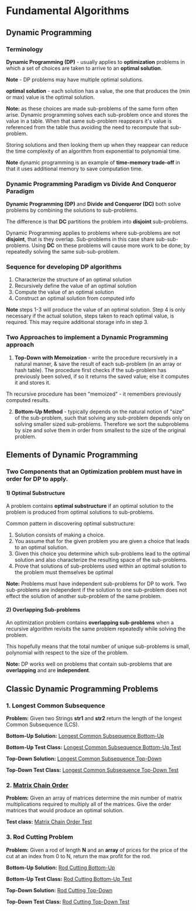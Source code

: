 # Fundamental Algorithms

## Dynamic Programming

### Terminology

**Dynamic Programming (DP)** - usually applies to **optimization** problems in which a set of choices are taken to 
arrive to an **optimal solution**. 

**Note** - DP problems may have multiple optimal solutions.

**optimal solution** - each solution has a value, the one that produces the (min or max) value is the optimal solution.

**Note:** as these choices are made sub-problems of the same form often arise. Dynamic programming solves each sub-problem
once and stores the value in a table. When that same sub-problem reappears it's value is referenced from the table thus
avoiding the need to recompute that sub-problem.

Storing solutions and then looking them up when they reappear can reduce the time complexity of an algorithm from exponential
to polynomial time.

**Note** dynamic programming is an example of **time-memory trade-off** in that it uses additional memory to save computation
time. 

### Dynamic Programming Paradigm vs Divide And Conqueror Paradigm

**Dynamic Programming (DP)** and **Divide and Conqueror (DC)** both solve problems by combining the solutions to sub-problems.

The difference is that **DC** partitions the problem into **disjoint** sub-problems.   

Dynamic Programming applies to problems where sub-problems are not **disjoint**, that is they overlap. Sub-problems
in this case share sub-sub-problems. Using **DC** on these problems will cause more work to be done; by repeatedly 
solving the same sub-sub-problem.

### Sequence for developing DP algorithms

1) Characterize the structure of an optimal solution
2) Recursively define the value of an optimal solution
3) Compute the value of an optimal solution
4) Construct an optimal solution from computed info

**Note** steps 1-3 will produce the value of an optimal solution. Step 4 is only necessary if the actual solution, steps
taken to reach optimal value, is required. This may require additional storage info in step 3.

### Two Approaches to implement a Dynamic Programming approach

1) **Top-Down with Memoization** - write the procedure recursively in a natural manner, & save the result of each 
sub-problem (in an array or hash table). The procedure first checks if the sub-problem has previously been solved, if so 
it returns the saved value; else it computes it and stores it. 

Th recursive procedure has been "memoized" - it remembers previously computed results.

2) **Bottom-Up Method** - typically depends on the natural notion of "size" of the sub-problem, such that solving any 
sub-problem depends only on solving smaller sized sub-problems. Therefore we sort the subproblems by size and solve them 
in order from smallest to the size of the original problem.  

## Elements of Dynamic Programming

### Two Components that an Optimization problem must have in order for DP to apply.

#### 1) Optimal Substructure
A problem contains **optimal substructure** if an optimal solution to the problem is produced from optimal solutions 
to sub-problems.

Common pattern in discovering optimal substructure:
1) Solution consists of making a choice.
2) You assume that for the given problem you are given a choice that leads to an optimal solution.
3) Given this choice you determine which sub-problems lead to the optimal solution and also characterize the resulting 
space of the sub-problems. 
4) Prove that solutions of sub-problems used within an optimal solution to the problem must themselves be optimal

**Note:** Problems must have independent sub-problems for DP to work. Two sub-problems are independent if the solution to one 
sub-problem does not effect the solution of another sub-problem of the same problem.  

#### 2) Overlapping Sub-problems

An optimization problem contains **overlapping sub-problems** when a recursive algorithm revisits the same problem 
repeatedly while solving the problem. 

This hopefully means that the total number of unique sub-problems is small, polynomial with respect to the size
of the problem.
 
**Note:** DP works well on problems that contain sub-problems that are **overlapping** and are **independent**. 

## Classic Dynamic Programming Problems

### 1. Longest Common Subsequence

**Problem:** Given two Strings **str1** and **str2** return the length of the longest Common Subsequence (LCS).

**Bottom-Up Solution:** [Longest Common Subsequence Bottom-Up](https://github.com/matthewddiaz/Algorithms/blob/master/src/com/matthewddiaz/algorithms/dynamicProgramming/LongestCommonSubsequenceBottomUp.java) 

**Bottom-Up Test Class:** [Longest Common Subsequence Bottom-Up Test](https://github.com/matthewddiaz/Algorithms/blob/master/test/com/matthewddiaz/algorithms/dynamicProgramming/LongestCommonSubsequenceBottomUpTest.java)


**Top-Down Solution:** [Longest Common Subsequence Top-Down](https://github.com/matthewddiaz/Algorithms/blob/master/src/com/matthewddiaz/algorithms/dynamicProgramming/LongestCommonSubsequenceTopDown.java) 

**Top-Down Test Class:** [Longest Common Subsequence Top-Down Test](https://github.com/matthewddiaz/Algorithms/blob/master/test/com/matthewddiaz/algorithms/dynamicProgramming/LongestCommonSubsequenceTopDownTest.java)



### 2. [Matrix Chain Order](https://github.com/matthewddiaz/Algorithms/blob/master/src/com/matthewddiaz/algorithms/dynamicProgramming/MatrixChainOrder.java)

**Problem:** Given an array of matrices determine the min number of matrix multiplications required to multiply
all of the matrices. Give the order matrices that would produce an optimal solution.

**Test class:** [Matrix Chain Order Test](https://github.com/matthewddiaz/Algorithms/blob/master/test/com/matthewddiaz/algorithms/dynamicProgramming/MatrixChainOrderTest.java)



### 3. Rod Cutting Problem 

**Problem:** Given a rod of length **N** and an **array** of prices for the price of the cut at an index from 0 to N,
return the max profit for the rod. 

**Bottom-Up Solution:** [Rod Cutting Bottom-Up](https://github.com/matthewddiaz/Algorithms/blob/master/src/com/matthewddiaz/algorithms/dynamicProgramming/RodCuttingProblemBottomUp.java) 

**Bottom-Up Test Class:** [Rod Cutting Bottom-Up Test](https://github.com/matthewddiaz/Algorithms/blob/master/test/com/matthewddiaz/algorithms/dynamicProgramming/RodCuttingProblemBottomUpTest.java)


**Top-Down Solution:** [Rod Cutting Top-Down](https://github.com/matthewddiaz/Algorithms/blob/master/src/com/matthewddiaz/algorithms/dynamicProgramming/RodCuttingProblemTopDown.java) 

**Top-Down Test Class:** [Rod Cutting Top-Down Test](https://github.com/matthewddiaz/Algorithms/blob/master/test/com/matthewddiaz/algorithms/dynamicProgramming/RodCuttingProblemTopDownTest.java)

